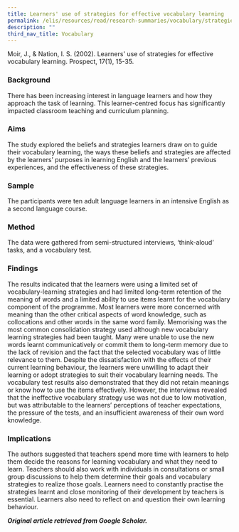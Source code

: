 ```yaml
---
title: Learners' use of strategies for effective vocabulary learning
permalink: /elis/resources/read/research-summaries/vocabulary/strategies-for-effective-vocabulary-learning/
description: ""
third_nav_title: Vocabulary
---
```

Moir, J., & Nation, I. S. (2002). Learners' use of strategies for effective vocabulary learning. Prospect, 17(1), 15-35.

### Background

There has been increasing interest in language learners and how they approach the task of learning. This learner-centred focus has significantly impacted classroom teaching and curriculum planning.

### Aims

The study explored the beliefs and strategies learners draw on to guide their vocabulary learning, the ways these beliefs and strategies are affected by the learners’ purposes in learning English and the learners’ previous experiences, and the effectiveness of these strategies.

### Sample

The participants were ten adult language learners in an intensive English as a second language course.



### Method

The data were gathered from semi-structured interviews, ‘think-aloud’ tasks, and a vocabulary test.

### Findings

The results indicated that the learners were using a limited set of vocabulary-learning strategies and had limited long-term retention of the meaning of words and a limited ability to use items learnt for the vocabulary component of the programme. Most learners were more concerned with meaning than the other critical aspects of word knowledge, such as collocations and other words in the same word family. Memorising was the most common consolidation strategy used although new vocabulary learning strategies had been taught. Many were unable to use the new words learnt communicatively or commit them to long-term memory due to the lack of revision and the fact that the selected vocabulary was of little relevance to them. Despite the dissatisfaction with the effects of their current learning behaviour, the learners were unwilling to adapt their learning or adopt strategies to suit their vocabulary learning needs. The vocabulary test results also demonstrated that they did not retain meanings or know how to use the items effectively. However, the interviews revealed that the ineffective vocabulary strategy use was not due to low motivation, but was attributable to the learners’ perceptions of teacher expectations, the pressure of the tests, and an insufficient awareness of their own word knowledge.

### Implications

The authors suggested that teachers spend more time with learners to help them decide the reasons for learning vocabulary and what they need to learn. Teachers should also work with individuals in consultations or small group discussions to help them determine their goals and vocabulary strategies to realize those goals. Learners need to constantly practise the strategies learnt and close monitoring of their development by teachers is essential. Learners also need to reflect on and question their own learning behaviour.


_**Original article retrieved from Google Scholar.**_ 